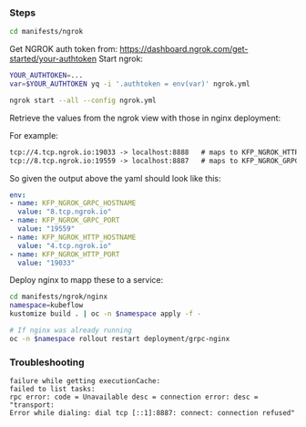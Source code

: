 
### Steps

```bash
cd manifests/ngrok
```

Get NGROK auth token from: https://dashboard.ngrok.com/get-started/your-authtoken
Start ngrok:

```bash
YOUR_AUTHTOKEN=...
var=$YOUR_AUTHTOKEN yq -i '.authtoken = env(var)' ngrok.yml

ngrok start --all --config ngrok.yml
```

Retrieve the values from the ngrok view with those in nginx deployment: 

For example: 

```txt
tcp://4.tcp.ngrok.io:19033 -> localhost:8888   # maps to KFP_NGROK_HTTP_HOSTNAME & KFP_NGROK_HTTP_PORT                                                                                                                                                
tcp://8.tcp.ngrok.io:19559 -> localhost:8887   # maps to KFP_NGROK_GRPC_HOSTNAME & KFP_NGROK_GRPC_PORT      
```

So given the output above the yaml should look like this: 

```yaml
env:
- name: KFP_NGROK_GRPC_HOSTNAME
  value: "8.tcp.ngrok.io"
- name: KFP_NGROK_GRPC_PORT
  value: "19559"
- name: KFP_NGROK_HTTP_HOSTNAME
  value: "4.tcp.ngrok.io"
- name: KFP_NGROK_HTTP_PORT
  value: "19033"
```

Deploy nginx to mapp these to a service: 

```bash
cd manifests/ngrok/nginx
namespace=kubeflow
kustomize build . | oc -n $namespace apply -f - 

# If nginx was already running
oc -n $namespace rollout restart deployment/grpc-nginx
```


### Troubleshooting

```
failure while getting executionCache: 
failed to list tasks: 
rpc error: code = Unavailable desc = connection error: desc = "transport: 
Error while dialing: dial tcp [::1]:8887: connect: connection refused"
```


